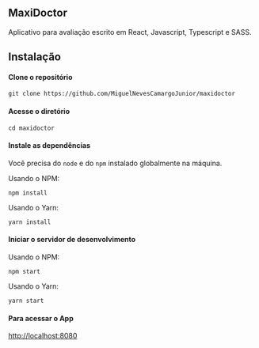 ## MaxiDoctor

Aplicativo para avaliação escrito em React, Javascript, Typescript e SASS.

## Instalação

#### Clone o repositório  


`git clone https://github.com/MiguelNevesCamargoJunior/maxidoctor`


#### Acesse o diretório


`cd maxidoctor`

#### Instale as dependências 

Você precisa do `node` e do `npm` instalado globalmente na máquina.


Usando o NPM:

`npm install`  

Usando o Yarn:

`yarn install`  

#### Iniciar o servidor de desenvolvimento 

Usando o NPM:

`npm start`  

Usando o Yarn:

`yarn start`

#### Para acessar o App 

[http://localhost:8080](http://localhost:8080)
